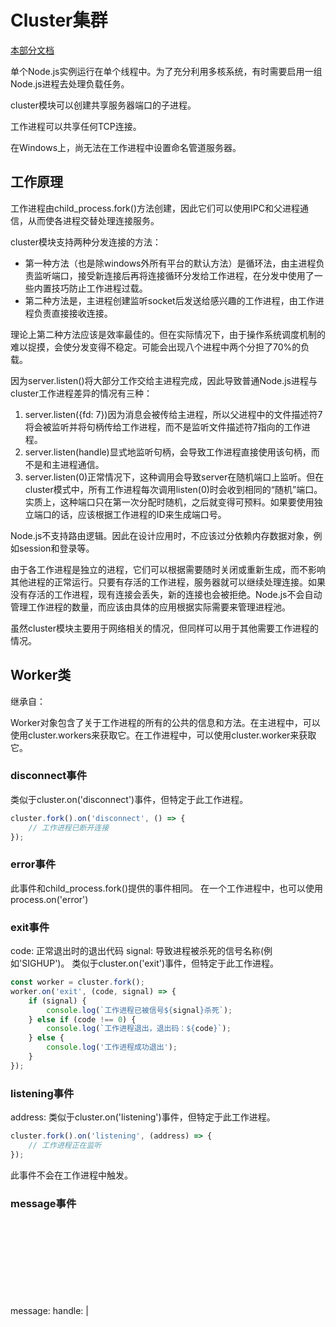 # Cluster集群

[本部分文档](http://nodejs.cn/api/cluster.html)

单个Node.js实例运行在单个线程中。为了充分利用多核系统，有时需要启用一组Node.js进程去处理负载任务。

cluster模块可以创建共享服务器端口的子进程。

工作进程可以共享任何TCP连接。

在Windows上，尚无法在工作进程中设置命名管道服务器。

## 工作原理

工作进程由child_process.fork()方法创建，因此它们可以使用IPC和父进程通信，从而使各进程交替处理连接服务。

cluster模块支持两种分发连接的方法：

* 第一种方法（也是除windows外所有平台的默认方法）是循环法，由主进程负责监听端口，接受新连接后再将连接循环分发给工作进程，在分发中使用了一些内置技巧防止工作进程过载。
* 第二种方法是，主进程创建监听socket后发送给感兴趣的工作进程，由工作进程负责直接接收连接。

理论上第二种方法应该是效率最佳的。但在实际情况下，由于操作系统调度机制的难以捉摸，会使分发变得不稳定。可能会出现八个进程中两个分担了70%的负载。

因为server.listen()将大部分工作交给主进程完成，因此导致普通Node.js进程与cluster工作进程差异的情况有三种：

1. server.listen({fd: 7})因为消息会被传给主进程，所以父进程中的文件描述符7将会被监听并将句柄传给工作进程，而不是监听文件描述符7指向的工作进程。
2. server.listen(handle)显式地监听句柄，会导致工作进程直接使用该句柄，而不是和主进程通信。
3. server.listen(0)正常情况下，这种调用会导致server在随机端口上监听。但在cluster模式中，所有工作进程每次调用listen(0)时会收到相同的“随机”端口。实质上，这种端口只在第一次分配时随机，之后就变得可预料。如果要使用独立端口的话，应该根据工作进程的ID来生成端口号。

Node.js不支持路由逻辑。因此在设计应用时，不应该过分依赖内存数据对象，例如session和登录等。

由于各工作进程是独立的进程，它们可以根据需要随时关闭或重新生成，而不影响其他进程的正常运行。只要有存活的工作进程，服务器就可以继续处理连接。如果没有存活的工作进程，现有连接会丢失，新的连接也会被拒绝。Node.js不会自动管理工作进程的数量，而应该由具体的应用根据实际需要来管理进程池。

虽然cluster模块主要用于网络相关的情况，但同样可以用于其他需要工作进程的情况。

## Worker类

继承自：<EventEmitter>

Worker对象包含了关于工作进程的所有的公共的信息和方法。在主进程中，可以使用cluster.workers来获取它。在工作进程中，可以使用cluster.worker来获取它。

### disconnect事件

类似于cluster.on('disconnect')事件，但特定于此工作进程。

```js
cluster.fork().on('disconnect', () => {
    // 工作进程已断开连接
});
```

### error事件

此事件和child_process.fork()提供的事件相同。
在一个工作进程中，也可以使用process.on('error')

### exit事件

code: <number>正常退出时的退出代码
signal: <string>导致进程被杀死的信号名称(例如'SIGHUP')。
类似于cluster.on('exit')事件，但特定于此工作进程。

```js
const worker = cluster.fork();
worker.on('exit', (code, signal) => {
    if (signal) {
        console.log(`工作进程已被信号${signal}杀死`);
    } else if (code !== 0) {
        console.log(`工作进程退出，退出码：${code}`);
    } else {
        console.log('工作进程成功退出');
    }
});
```

### listening事件

address: <Object>
类似于cluster.on('listening')事件，但特定于此工作进程。

```js
cluster.fork().on('listening', (address) => {
    // 工作进程正在监听
});
```

此事件不会在工作进程中触发。

### message事件

message: <Object>
handle: <undefined> | <Object>
类似于cluster.on('message')事件，但特定于此工作进程。
在工作进程内，也可以使用process.on('message')

```js
const cluster = require('cluster');
const http = require('http');
if (cluster.isMaster) {
    // 跟踪http请求
    let numReqs = 0;
    setInterval(() => {
        console.log(`请求的数量 = ${numReqs}`);
    }, 1000);

    // 对请求计数
    function messageHandler(msg) {
        if (msg.cmd && msg.cmd === 'notifyRequest') {
            numReqs += 1;
        }
    }

    // 启动worker并监听包含notifyRequest的消息
    const numCPUs = require('os').cpus().length;
    for (let i = 0; i < numCPUs; i++) {
        cluster.fork();
    }
    for (const id in cluster.workers) {
        cluster.workers[id].on('message', messageHandler);
    }
} else {
    // 工作进程有一个http服务器
    http.Server((req, res) => {
        res.writeHead(200);
        res.end('hello world');
        // 通知主进程接收到了请求
        process.send({cmd: 'notifyRequest'});
    }).listen(8000);
}
```

### online事件

类似于cluster.on('online')事件，但特定于此工作进程。

```js
cluster.fork().on('online', () => {
    // 工作进程已上线
});
```

### worker.disconnect()

* Returns: <cluster.Worker> worker的引用

在一个工作进程内，调用此方法会关闭所有的server，并等待这些server的'close'事件执行，然后关闭IPC管道。
在主进程内，会给工作进程发送一个内部消息，导致工作进程自身调用.disconnect()。
会设置.exitedAfterDisconnect。
当一个server关闭后，它将不再接收新的连接，但新连接会被其他正在监听的工作进程接收。已建立的连接可以正常关闭。当所有连接都关闭后，通往该工作进程的IPC管道将会关闭，允许工作进程优雅地撕掉，详见server.close()。
以上情况只针对服务端连接，工作进程不会自动关闭客户端链接，disconnect方法在退出前不会等待客户端连接关闭。
在工作进程中，也存在process.disconnect，但他不是这个函数，他是disconnect()。
因为长时间运行的服务端连接可能组织工作进程断开连接，可以采用发送消息的方法，让应用采取相应的动作来关闭连接。也可以通过设置超时，当'disconnect'事件在某段事件后仍没有触发时关闭工作进程。

```js
if (cluster.isMaster) {
    const worker = cluster.fork();
    let timeout;
    worker.on('listening', (address) => {
        worker.send('shutdown');
        worker.disconnect();
        timeout = setTimeout(() => {
            worker.kill();
        }, 2000);
    });
    worker.on('disconnect', () => {
        clearTimeout(timeout);
    });
} else if (cluster.isWorker) {
    const net = require('net');
    const server = net.createServer((socket) => {
        // 连接永远不会结束
    });
    server.listen(8000);
    process.on('message', (msg) => {
        if (msg === 'shutdown') {
            // 将所有与服务器的连接优雅地关闭
        }
    });
}
```

### worker.exitedAfterDisconnect

* <boolean>

如果工作进程由于.kill()或.disconnect()而退出，则此属性为true。如果工作进程以任何其他方式退出，则为false。如果工作进程尚未退出，则为undefined。

worker.exitedAfterDisconnect可以用于区分自发退出还是被动退出，主进程可以根据这个值决定是否重新衍生工作进程。

```js
cluster.on('exit', (worker, code, signal) => {
    if (worker.exitedAfterDisconnect === true) {
        console.log('自发退出，无需担心');
    }
})
// 杀死工作进程
```

### worker.id

* <number>

每一个新衍生的工作进程都会被赋予自己独一无二的编号，这个编号就是存储在id里面。
当工作进程还存活时，这个编号可以作为在cluster.workers中的索引。

### worker.isConnected()

当工作进程通过IPC管道连接至主进程时，这个方法返回true，否则返回false。一个工作进程在创建后会自动连接到它的主进程。当'disconnect'事件被触发时才会断开连接。

### worker.isDead()

当工作进程被终止时（包括自动退出或被发送信号），这个方法返回true。否则返回false。

```js
const cluster = require('cluster');
const http = require('http');
const numCPUs = require('os').cpus().length;
if (cluster.isMaster) {
    console.log(`主进程${process.pid}正在运行`);
    // 衍生工作进程
    for (let i = 0; i < numCPUs; i++) {
        cluster.fork();
    }
    cluster.on('fork', (worker) => {
        console.log('工作进程已关闭:', wroker.isDead());
    });
    cluster.on('exit', (worker, code, signal) => {
        console.log('工作进程已关闭:', worker.isDead());
    });
} else {
    // 工作进程可以共享任何TCP连接。在这种情况下，它是一个HTTP服务器
    http.createServer((req, res) => {
        res.writeHead(200);
        res.end(`当前进程 ${process.pid}`);
        process.kill(process.pid);
    }).listen(8000);
}
```

### worker.kill([signal='SIGTERM'])

* signal <string> 发送给工作进程的杀死信号的名称

这个方法将会杀死工作进程。在主进程中，通过断开与worker.process的连接来实现，一旦断开连接后，通过signal来杀死工作进程。在工作进程中，通过断开IPC管道来实现，然后以代码0退出进程。

因为kill()会尝试正常地断开工作进程，所以很容易无限期地等待断开连接完成。例如，如果工作进程进入无限循环，则永远不会发生正常断开连接。如果不需要正常的断开连接行为，请使用worker.process.kill()。

将导致.exitedAfterDisconnect被设置。

为向后兼容，这个方法与worker.destroy()等义。

在工作进程中，也存在process.kill()，但它不是这个函数，它是kill()。

### worker.process

* ChildProcess

所有的工作进程都是通过child_process.fork()来创建的，这个方法返回的对象被存储为.process。在工作进程中，process属于全局对象。

当process上发生'disconnect'时间，并且.exitedAfterDisconnect的值不是true时，工作进程会调用process.exit(0)。这样就可以防止链接意外断开。

### worker.send(message[, sendHandle][, callback])

* message <Object>
* sendHandle <Handle>
* calback <Function>
* return: <boolean>

发送一个消息给工作进程或主进程，也可以附带发送一个句柄。
在主进程中，这会发送消息给特定的工作进程。相当于ChildProcess.send()。
在工作进程中，这会发送消息给主进程。相当于process.send()。
在这个例子里面，工作进程将主进程发送的消息响应回去：

```js
if (cluster.isMaster) {
    const worker = cluster.fork();
    worker.send('你好');
} else if (cluster.isWorker) {
    process.on('message', (msg) => {
        process.seng(msg);
    });
}
```

